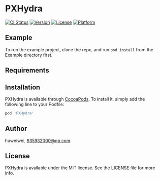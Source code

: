 # PXHydra

[![CI Status](https://img.shields.io/travis/huweiwei/PXHydra.svg?style=flat)](https://travis-ci.org/huweiwei/PXHydra)
[![Version](https://img.shields.io/cocoapods/v/PXHydra.svg?style=flat)](https://cocoapods.org/pods/PXHydra)
[![License](https://img.shields.io/cocoapods/l/PXHydra.svg?style=flat)](https://cocoapods.org/pods/PXHydra)
[![Platform](https://img.shields.io/cocoapods/p/PXHydra.svg?style=flat)](https://cocoapods.org/pods/PXHydra)

## Example

To run the example project, clone the repo, and run `pod install` from the Example directory first.

## Requirements

## Installation

PXHydra is available through [CocoaPods](https://cocoapods.org). To install
it, simply add the following line to your Podfile:

```ruby
pod 'PXHydra'
```

## Author

huweiwei, 935932000@qq.com

## License

PXHydra is available under the MIT license. See the LICENSE file for more info.

